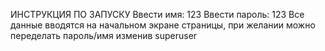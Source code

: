 ИНСТРУКЦИЯ ПО ЗАПУСКУ
Ввести имя: 123
Ввести пароль: 123
Все данные вводятся на начальном экране страницы, при желании можно переделать пароль/имя изменив superuser


